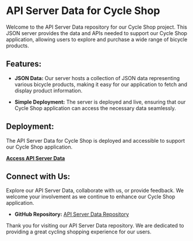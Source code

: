 # API Server Data for Cycle Shop

Welcome to the API Server Data repository for our Cycle Shop project. This JSON server provides the data and APIs needed to support our Cycle Shop application, allowing users to explore and purchase a wide range of bicycle products.

## Features:

- **JSON Data:** Our server hosts a collection of JSON data representing various bicycle products, making it easy for our application to fetch and display product information.

- **Simple Deployment:** The server is deployed and live, ensuring that our Cycle Shop application can access the necessary data seamlessly.

## Deployment:

The API Server Data for Cycle Shop is deployed and accessible to support our Cycle Shop application.

**[Access API Server Data](https://cycleshopdata.onrender.com)**

## Connect with Us:

Explore our API Server Data, collaborate with us, or provide feedback. We welcome your involvement as we continue to enhance our Cycle Shop application.

- **GitHub Repository:** [API Server Data Repository](https://github.com/Aniket7896/API_SERVER_DATA)

Thank you for visiting our API Server Data repository. We are dedicated to providing a great cycling shopping experience for our users.

